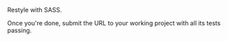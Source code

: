 Restyle with SASS.

Once you're done, submit the URL to your working project with all its tests passing.
